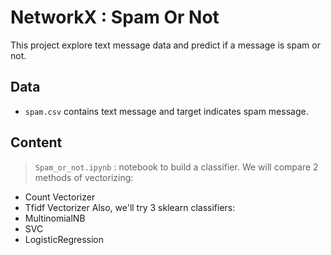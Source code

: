 # NetworkX : Spam Or Not

This project explore text message data and predict if a message is spam or not.

## Data 

* `spam.csv` contains text message and target indicates spam message.

## Content

> `Spam_or_not.ipynb` : notebook to build a classifier. 
We will compare 2 methods of vectorizing:
  * Count Vectorizer
  * Tfidf Vectorizer 
Also, we'll try 3 sklearn classifiers:
  * MultinomialNB
  * SVC
  * LogisticRegression
  
  
